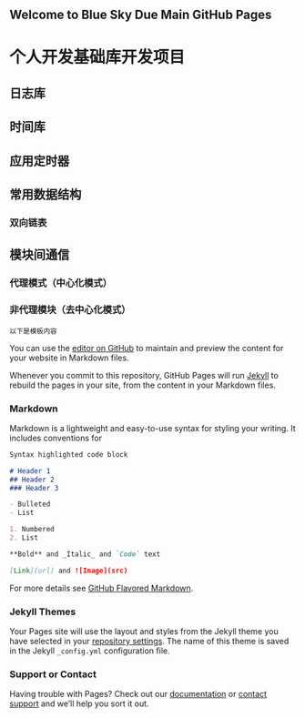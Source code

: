 ## Welcome to Blue Sky Due Main GitHub Pages

# 个人开发基础库开发项目

## 日志库
## 时间库
## 应用定时器

## 常用数据结构
### 双向链表

## 模块间通信
### 代理模式（中心化模式）
### 非代理模块（去中心化模式）

```
以下是模板内容
```




You can use the [editor on GitHub](https://github.com/blueSkyDue/baseLib.github.io/edit/gh-pages/index.md) to maintain and preview the content for your website in Markdown files.

Whenever you commit to this repository, GitHub Pages will run [Jekyll](https://jekyllrb.com/) to rebuild the pages in your site, from the content in your Markdown files.

### Markdown

Markdown is a lightweight and easy-to-use syntax for styling your writing. It includes conventions for



```markdown
Syntax highlighted code block

# Header 1
## Header 2
### Header 3

- Bulleted
- List

1. Numbered
2. List

**Bold** and _Italic_ and `Code` text

[Link](url) and ![Image](src)
```

For more details see [GitHub Flavored Markdown](https://guides.github.com/features/mastering-markdown/).

### Jekyll Themes

Your Pages site will use the layout and styles from the Jekyll theme you have selected in your [repository settings](https://github.com/blueSkyDue/baseLib.github.io/settings). The name of this theme is saved in the Jekyll `_config.yml` configuration file.

### Support or Contact

Having trouble with Pages? Check out our [documentation](https://docs.github.com/categories/github-pages-basics/) or [contact support](https://support.github.com/contact) and we’ll help you sort it out.

